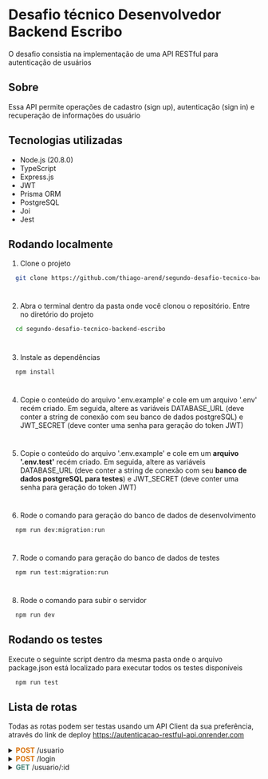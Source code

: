 # Desafio técnico Desenvolvedor Backend Escribo

O desafio consistia na implementação de uma API RESTful para autenticação de usuários


## Sobre

Essa API permite operações de cadastro (sign up), autenticação (sign in) e recuperação de informações do usuário

## Tecnologias utilizadas

* Node.js (20.8.0)
* TypeScript
* Express.js
* JWT
* Prisma ORM
* PostgreSQL
* Joi
* Jest


## Rodando localmente

1. Clone o projeto

```bash
  git clone https://github.com/thiago-arend/segundo-desafio-tecnico-backend-escribo.git
```

#

2. Abra o terminal dentro da pasta onde você clonou o repositório. Entre no diretório do projeto

```bash
  cd segundo-desafio-tecnico-backend-escribo
```

#

3. Instale as dependências

```bash
  npm install
```

#

4. Copie o conteúdo do arquivo '.env.example' e cole em um arquivo '.env' recém criado. Em seguida, altere as variáveis DATABASE_URL (deve conter a string de conexão com seu banco de dados postgreSQL) e JWT_SECRET (deve conter uma senha para geração do token JWT)

#

5. Copie o conteúdo do arquivo '.env.example' e cole em um **arquivo '.env.test'** recém criado. Em seguida, altere as variáveis DATABASE_URL (deve conter a string de conexão com seu **banco de dados postgreSQL para testes**) e JWT_SECRET (deve conter uma senha para geração do token JWT)

#

6. Rode o comando para geração do banco de dados de desenvolvimento

```bash
  npm run dev:migration:run
```

#

7. Rode o comando para geração do banco de dados de testes

```bash
  npm run test:migration:run
```

#

8. Rode o comando para subir o servidor

```bash
  npm run dev
```

## Rodando os testes

Execute o seguinte script dentro da mesma pasta onde o arquivo package.json está localizado para executar todos os testes disponíveis

```bash
  npm run test
```

## Lista de rotas

Todas as rotas podem ser testas usando um API Client da sua preferência, através do link de deploy https://autenticacao-restful-api.onrender.com

<details>
<summary> 
<b><font color="#D9730D">POST</font></b><font> /usuario 
</summary>
<br>

* Cria um usuário
#
* Input:

```typescript
{ 
  nome: string,
  email: string,
  senha: string,
  telefones: [ { numero: string, ddd: string }, ... ]
}
```
#
* Output: 

```typescript
{
	id: string, // uuid
	data_criacao: Date,
	data_atualizacao: Date,
	ultimo_login: Date,
	token: string // token JWT
}
```
#
* Regras
  * Todos os campos são obrigatórios; se um deles estiver faltando ou não estiver no formato correto será retornado <font color="red">422 (Unprocessable Entity)</font>
  * Em caso de e-mail já cadastrado, será retornado <font color="red">409 (Conflict)</font>

</details>

<details>
<summary> 
<b><font color="#D9730D">POST</font></b><font> /login 
</summary>
<br>

* Realiza o login do usuário
#
* Input:

```typescript
{ 
	email: string,
	senha: string
}
```
#
* Output: 

```typescript
{
	id: string, // uuid
	data_criacao: Date,
	data_atualizacao: Date,
	ultimo_login: Date,
	token: string // token JWT
}
```
#
* Regras
  * Todos os campos são obrigatórios; se um deles estiver faltando ou não estiver no formato correto será retornado <font color="red">422 (Unprocessable Entity)</font>
  * Em caso de e-mail e/ou senha incorretos, sera retornado <font color="red">401 (Unauthorized)</font>

</details>

<details>
<summary> 
<b><font color="#448375">GET</font></b><font> /usuario/:id 
</summary>
<br>

* Busca os dados de um usuário com uma sessão ativa
#
* Output: objeto com os dados daquele usuário

```typescript
{
	id: string, // uuid
	nome: string,
	email: string,
	token: string, // token JWT
	ultimo_login: Date,
	telefones: [ { numero: string, ddd: string }, ... ]
}
```
#
* Regras
  * Caso o id fornecido não exista, será retornado <font color="red">404 (Not Found)</font>
  * Caso o token fornecido seja inválido, será retornado <font color="red">401 (Unauthorized)</font>
  * Caso o token fornecido tenha expirado (mais de 30 minutos), será retornado <font color="red">401 (Unauthorized)</font>

</details>
